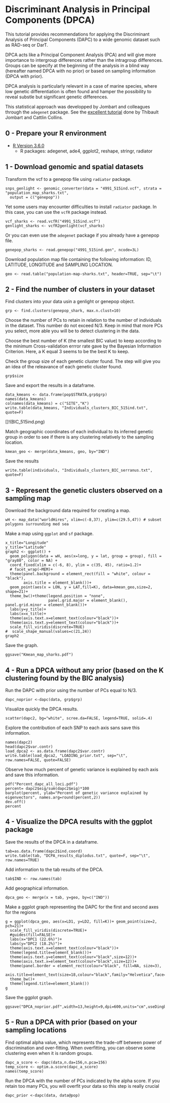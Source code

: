 # Discriminant Analysis in Principal Components (DPCA)

This tutorial provides recommendations for applying the Discriminant Analysis of Principal Components (DAPC) to a wide genomic dataset such as RAD-seq or DarT. 

DPCA acts like a Principal Component Analysis (PCA) and will give more importance to intergroup differences rather than the intragroup differences. Groups can be specify at the beginning of the analysis in a blind way (hereafter named DPCA with no prior) or based on sampling information (DPCA with prior). 

DPCA analysis is particularly relevant in a case of marine species, where low genetic differentiation is often found and hamper the possibility to reveal substle but significant genetic differences.

This statistical approach was developped by Jombart and colleagues through the `adegenet` package. See the [excellent tutorial](http://adegenet.r-forge.r-project.org/files/tutorial-dapc.pdf) done by Thibault Jombart and Cattlin Collins.

## 0 - Prepare your R environment

- [R Version 3.6.0](https://cran.r-project.org/)
	* R packages: adegenet, ade4, ggplot2, reshape, stringr, radiator
  
## 1 - Download genomic and spatial datasets

Transform the vcf to a genepop file using `radiator` package.
```{r}
snps_genlight <- genomic_converter(data = "4991_515ind.vcf", strata = "population_map_sharks.txt",
  output = c("genepop"))
```

Yet some users may encounter difficulties to install `radiator` package.
In this case, you can use the `vcfR` package instead.
```{r}
vcf_sharks <- read.vcfR("4991_515ind.vcf")
genlight_sharks <- vcfR2genlight(vcf_sharks)
```

Or you can even use the `adegenet` package if you already have a genepop file.
```{r}
genepop_sharks <- read.genepop("4991_515ind.gen", ncode=3L)
```

Download population map file containing the following information: ID, LATITUDE, LONGITUDE and SAMPLING LOCATION.
```{r}
geo <- read.table("population-map-sharks.txt", header=TRUE, sep="\t")
```

## 2 - Find the number of clusters in your dataset

Find clusters into your data usin a genlight or genepop object.
```{r}
grp <- find.clusters(genepop_shark, max.n.clust=10)
```

Choose the number of PCs to retain in relation to the number of individuals in the dataset. This number do not exceed N/3. Keep in mind that more PCs you select, more able you will be to detect clustering in the data.

Choose the best number of K (the smallest BIC value) to keep according to the minimum Cross-validation errror rate gave by the Bayesian Information Criterion. 
Here, a K equal 3 seems to be the best K to keep.

Check the group size of each genetic cluster found.
The step will give you an idea of the releavance of each genetic cluster found.
```{r}
grp$size
```

Save and export the results in a dataframe.
```{r}
data_kmeans <- data.frame(pop$STRATA,grp$grp)
names(data_kmeans)
colnames(data_kmeans) = c("SITE","K")
write.table(data_kmeans, "Individuals_clusters_BIC_515ind.txt", quote=F)
```

[]!(BIC_515ind.png)

Match geographic coordinates of each individual to its inferred genetic group in order to see if there is any clustering relatively to the sampling location.
```{r}
kmean_geo <- merge(data_kmeans, geo, by="IND")
```

Save the results
```{r}
write.table(individuals, "Individuals_clusters_BIC_serranus.txt", quote=F)
```

## 3 - Represent the genetic clusters observed on a sampling map

Download the background data required for creating a map.
```{r}
wH <- map_data("worldHires", xlim=c(-8,37), ylim=c(29.5,47)) # subset polygons surrounding med sea
```

Make a map using `ggplot` and `sf` package.
```{r}
x_title="Longitude"
y_title="Latitude"
graph2 <- ggplot() +
  geom_polygon(data = wH, aes(x=long, y = lat, group = group), fill = "gray80", color = NA) +
  coord_fixed(xlim = c(-6, 8), ylim = c(35, 45), ratio=1.2)+
  # facet_wrap(~MEM)+
  theme(panel.background = element_rect(fill = "white", colour = "black"),
        axis.title = element_blank())+
  geom_point(aes(x = LON, y = LAT,fill=K), data=kmean_geo,size=2, shape=21)+
  theme_bw()+theme(legend.position = "none",
                   panel.grid.major = element_blank(), panel.grid.minor = element_blank())+
  labs(y=y_title)+  
  labs(x=x_title)+
  theme(axis.text.x=element_text(colour="black"))+
  theme(axis.text.y=element_text(colour="black"))+
  scale_fill_viridis(discrete=TRUE)
#  scale_shape_manual(values=c(21,24))
graph2
```

Save the graph.
```{r}
ggsave("Kmean_map_sharks.pdf")
```

## 4 - Run a DPCA without any prior (based on the K clustering found by the BIC analysis)

Run the DAPC with prior using the number of PCs equal to N/3.
```{r}
dapc_noprior <-dapc(data, grp$grp)
```

Visualize quickly the DPCA results.
```{r}
scatter(dapc2, bg="white", scree.da=FALSE, legend=TRUE, solid=.4)
```

Explore the contribution of each SNP to each axis sans save this information.
```{r}
names(dapc2)
head(dapc2$var.contr)
load_dpca2 <- as.data.frame(dapc2$var.contr)
write.table(load_dpca2, "LOADING_prior.txt", sep="\t", row.names=FALSE, quote=FALSE)
```

Observe how much percent of genetic variance is explained by each axis and save this information.
```{r}
pdf("Percent_dapc_all_loci.pdf")
percent= dapc2$eig/sum(dapc2$eig)*100
barplot(percent, ylab="Percent of genetic variance explained by eigenvectors", names.arg=round(percent,2))
dev.off()
percent
```

## 4 - Visualize the DPCA results with the ggplot package

Save the results of the DPCA in a dataframe.
```{r}
tab=as.data.frame(dapc2$ind.coord)
write.table(tab, "DCPA_results_diplodus.txt", quote=F, sep="\t", row.names=TRUE)
```

Add information to the tab results of the DPCA.
```{r}
tab$IND <- row.names(tab)
```

Add geographical information.
```{r}
dpca_geo <- merge(x = tab, y=geo, by=c("IND"))
```

Make a ggplot graph representing the DAPC for the first and second axes for the regions

```{r}
g = ggplot(dpca_geo, aes(x=LD1, y=LD2, fill=K))+ geom_point(size=2, pch=21)+
  scale_fill_viridis(discrete=TRUE)+
  #guides(fill=FALSE)+
  labs(x="DPC1 (22.6%)")+
  labs(y="DPC2 (18.2%)")+
  theme(axis.text.x=element_text(colour="black"))+
  theme(legend.title=element_blank())+
  theme(axis.text.y=element_text(colour="black",size=12))+
  theme(axis.text.x=element_text(colour="black",size=12))+
  theme(panel.border = element_rect(colour="black", fill=NA, size=3),
        axis.title=element_text(size=18,colour="black",family="Helvetica",face="bold"))+
  theme_bw()+
  theme(legend.title=element_blank())
g
```

Save the ggplot graph.
```{r}
ggsave("DPCA_noprior.pdf",width=13,height=9,dpi=600,units="cm",useDingbats=F)
```

## 5 - Run a DPCA with prior (based on your sampling locations

Find optimal alpha value, which represents the trade-off between power of discrimination and over-fitting. When overfitting, you can observe some clustering even when it is random groups.

```{r}
dapc_a_score <- dapc(data,n.da=156,n.pca=156)
temp_score <- optim.a.score(dapc_a_score)
names(temp_score)
```

Run the DPCA with the number of PCs indicated by the alpha score. 
If you retain too many PCs, you will overfit your data so this step is really crucial
```{r}
dapc_prior <-dapc(data, data@pop)
```
